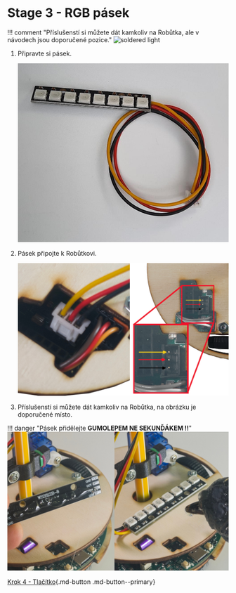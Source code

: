 # Stage 3 - RGB pásek

!!! comment "Příslušenstí si můžete dát kamkoliv na Robůtka, ale v návodech jsou doporučené pozice."
![soldered light](assets/stage3/preview.png)

<!-- TODO maybe update pixture and description, LED strips have IN and OUT pad instead of DIN and DOUTq -->
1. Připravte si  pásek.

    ![light connector](assets/stage3/light_w_cable.jpg)

2. Pásek připojte k Robůtkovi.

    ![light connector](assets/stage3/cabel-connect.jpg)

3. Příslušenstí si můžete dát kamkoliv na Robůtka, na obrázku je doporučené místo.

!!! danger "Pásek přidělejte **GUMOLEPEM NE SEKUNĎÁKEM !!**" 
![light connector](assets/stage3/glue-in-place.jpg)




[Krok 4 - Tlačítko](stage4.md){.md-button .md-button--primary}